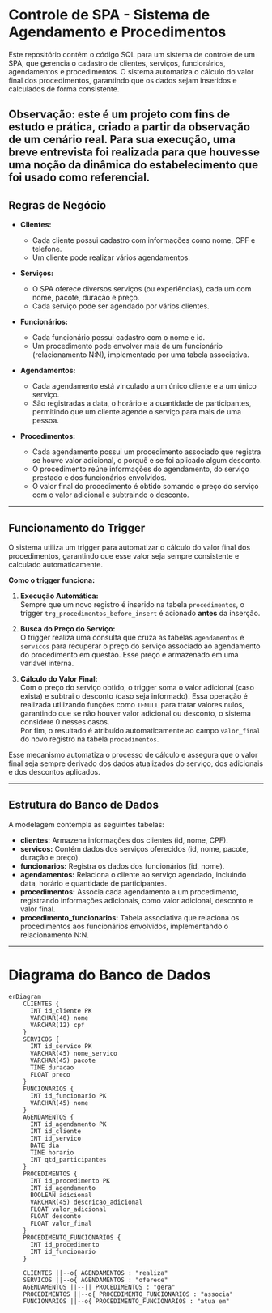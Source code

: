 # Controle de SPA - Sistema de Agendamento e Procedimentos

Este repositório contém o código SQL para um sistema de controle de um SPA, que gerencia o cadastro de clientes, serviços, funcionários, agendamentos e procedimentos. O sistema automatiza o cálculo do valor final dos procedimentos, garantindo que os dados sejam inseridos e calculados de forma consistente.

**Observação:** este é um projeto com fins de estudo e prática, criado a partir da observação de um cenário real. Para sua execução, uma breve entrevista foi realizada para que houvesse uma noção da dinâmica do estabelecimento que foi usado como referencial. 
---

## Regras de Negócio

- **Clientes:**  
  - Cada cliente possui cadastro com informações como nome, CPF e telefone.  
  - Um cliente pode realizar vários agendamentos.

- **Serviços:**  
  - O SPA oferece diversos serviços (ou experiências), cada um com nome, pacote, duração e preço.  
  - Cada serviço pode ser agendado por vários clientes.

- **Funcionários:**  
  - Cada funcionário possui cadastro com o nome e id.  
  - Um procedimento pode envolver mais de um funcionário (relacionamento N:N), implementado por uma tabela associativa.

- **Agendamentos:**  
  - Cada agendamento está vinculado a um único cliente e a um único serviço.  
  - São registradas a data, o horário e a quantidade de participantes, permitindo que um cliente agende o serviço para mais de uma pessoa.

- **Procedimentos:**  
  - Cada agendamento possui um procedimento associado que registra se houve valor adicional, o porquê e se foi aplicado algum desconto.  
  - O procedimento reúne informações do agendamento, do serviço prestado e dos funcionários envolvidos.  
  - O valor final do procedimento é obtido somando o preço do serviço com o valor adicional e subtraindo o desconto.

---

## Funcionamento do Trigger

O sistema utiliza um trigger para automatizar o cálculo do valor final dos procedimentos, garantindo que esse valor seja sempre consistente e calculado automaticamente.

**Como o trigger funciona:**

1. **Execução Automática:**  
   Sempre que um novo registro é inserido na tabela `procedimentos`, o trigger `trg_procedimentos_before_insert` é acionado **antes** da inserção.

2. **Busca do Preço do Serviço:**  
   O trigger realiza uma consulta que cruza as tabelas `agendamentos` e `servicos` para recuperar o preço do serviço associado ao agendamento do procedimento em questão. Esse preço é armazenado em uma variável interna.

3. **Cálculo do Valor Final:**  
   Com o preço do serviço obtido, o trigger soma o valor adicional (caso exista) e subtrai o desconto (caso seja informado). Essa operação é realizada utilizando funções como `IFNULL` para tratar valores nulos, garantindo que se não houver valor adicional ou desconto, o sistema considere 0 nesses casos.  
   Por fim, o resultado é atribuído automaticamente ao campo `valor_final` do novo registro na tabela `procedimentos`.

Esse mecanismo automatiza o processo de cálculo e assegura que o valor final seja sempre derivado dos dados atualizados do serviço, dos adicionais e dos descontos aplicados.

---

## Estrutura do Banco de Dados

A modelagem contempla as seguintes tabelas:

- **clientes:** Armazena informações dos clientes (id, nome, CPF).  
- **servicos:** Contém dados dos serviços oferecidos (id, nome, pacote, duração e preço).  
- **funcionarios:** Registra os dados dos funcionários (id, nome).  
- **agendamentos:** Relaciona o cliente ao serviço agendado, incluindo data, horário e quantidade de participantes.  
- **procedimentos:** Associa cada agendamento a um procedimento, registrando informações adicionais, como valor adicional, desconto e valor final.  
- **procedimento_funcionarios:** Tabela associativa que relaciona os procedimentos aos funcionários envolvidos, implementando o relacionamento N:N.

---

# Diagrama do Banco de Dados

```mermaid
erDiagram
    CLIENTES {
      INT id_cliente PK
      VARCHAR(40) nome
      VARCHAR(12) cpf
    }
    SERVICOS {
      INT id_servico PK
      VARCHAR(45) nome_servico
      VARCHAR(45) pacote
      TIME duracao
      FLOAT preco
    }
    FUNCIONARIOS {
      INT id_funcionario PK
      VARCHAR(45) nome
    }
    AGENDAMENTOS {
      INT id_agendamento PK
      INT id_cliente
      INT id_servico
      DATE dia
      TIME horario
      INT qtd_participantes
    }
    PROCEDIMENTOS {
      INT id_procedimento PK
      INT id_agendamento
      BOOLEAN adicional
      VARCHAR(45) descricao_adicional
      FLOAT valor_adicional
      FLOAT desconto
      FLOAT valor_final
    }
    PROCEDIMENTO_FUNCIONARIOS {
      INT id_procedimento
      INT id_funcionario
    }

    CLIENTES ||--o{ AGENDAMENTOS : "realiza"
    SERVICOS ||--o{ AGENDAMENTOS : "oferece"
    AGENDAMENTOS ||--|| PROCEDIMENTOS : "gera"
    PROCEDIMENTOS ||--o{ PROCEDIMENTO_FUNCIONARIOS : "associa"
    FUNCIONARIOS ||--o{ PROCEDIMENTO_FUNCIONARIOS : "atua em"

